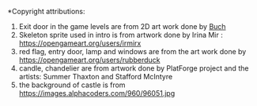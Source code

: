 *Copyright attributions:

1. Exit door in the game levels are from 2D art work done by [Buch](http://blog-buch.rhcloud.com)
2. Skeleton sprite used in intro is from artwork done by Irina Mir : https://opengameart.org/users/irmirx
3. red flag, entry door, lamp and windows are from the art work done by https://opengameart.org/users/rubberduck
4. candle, chandelier are from artwork done by PlatForge project and the artists: Summer Thaxton and Stafford McIntyre
5. the background of castle is from https://images.alphacoders.com/960/96051.jpg
 
